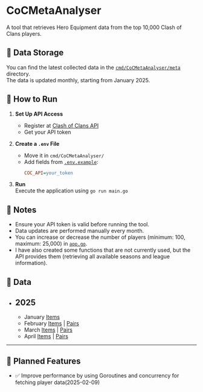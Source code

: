 # CoCMetaAnalyser

A tool that retrieves Hero Equipment data from the top 10,000 Clash of Clans players.

## 📂 Data Storage

You can find the latest collected data in the [`cmd/CoCMetaAnalyser/meta`](cmd/CoCMetaAnalyser/meta) directory.  
The data is updated monthly, starting from January 2025.

## 🚀 How to Run

1. **Set Up API Access**

    - Register at [Clash of Clans API](https://developer.clashofclans.com/)
    - Get your API token

2. **Create a `.env` File**

    - Move it in `cmd/CoCMetaAnalyser/`
    - Add fields from [`.env.example`](.env.example):
        ```ini
        COC_API=your_token
        ```

3. **Run**  
   Execute the application using `go run main.go`

## 📌 Notes

-   Ensure your API token is valid before running the tool.
-   Data updates are performed manually every month.
-   You can increase or decrease the number of players (minimum: 100, maximum: 25,000) in [`app.go`](internal/app/app.go).
-   I have also created some functions that are not currently used, but the API provides them (retrieving all available seasons and league information).

## 📁 Data
-   ## 2025
    - January [Items](cmd/CoCMetaAnalyser/meta/2025-01)
    - February [Items](cmd/CoCMetaAnalyser/meta/2025-02)    |    [Pairs](cmd/CoCMetaAnalyser/metapairs/2025-02)
    - March [Items](cmd/CoCMetaAnalyser/meta/2025-03)    |    [Pairs](cmd/CoCMetaAnalyser/metapairs/2025-03)
    - April [Items](cmd/CoCMetaAnalyser/meta/2025-04)    |    [Pairs](cmd/CoCMetaAnalyser/metapairs/2025-04)
      
---

## 🔧 Planned Features  
- ✅ Improve performance by using Goroutines and concurrency for fetching player data(2025-02-09)
